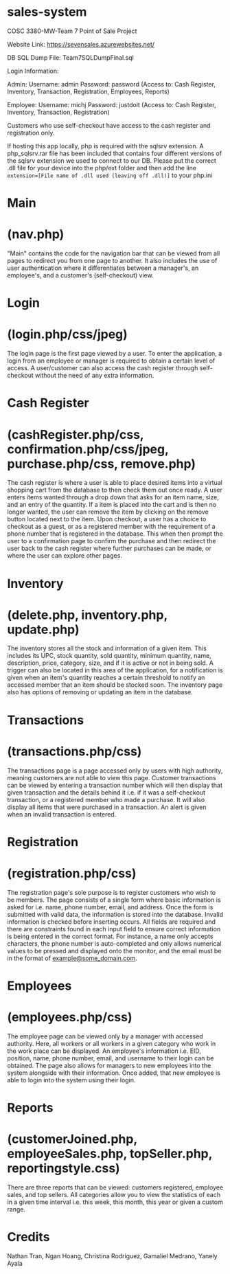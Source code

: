 # sales-system
COSC 3380-MW-Team 7
Point of Sale Project

Website Link: https://sevensales.azurewebsites.net/

DB SQL Dump File: Team7SQLDumpFinal.sql

Login Information:

Admin:
Username: admin
Password: password
(Access to: Cash Register, Inventory, Transaction, Registration, Employees, Reports)

Employee:
Username: michj
Password: justdoit
(Access to: Cash Register, Inventory, Transaction, Registration)

Customers who use self-checkout have access to the cash register and registration only.

If hosting this app locally, php is required with the sqlsrv extension. A php_sqlsrv.rar file has been included that contains four different versions of the sqlsrv extension we used to connect to our DB. Please put the correct .dll file for your device into the php/ext folder and then add the line `extension=[File name of .dll used (leaving off .dll)]` to your php.ini

# Main
# (nav.php)
"Main" contains the code for the navigation bar that can be viewed from all pages to redirect you from one page to another. It also includes the use of user authentication where it differentiates between a manager's, an employee's, and a customer's (self-checkout) view.

# Login
# (login.php/css/jpeg)
The login page is the first page viewed by a user. To enter the application, a login from an employee or manager is required to obtain a certain level of access. A user/customer can also access the cash register through self-checkout without the need of any extra information.

# Cash Register
# (cashRegister.php/css, confirmation.php/css/jpeg, purchase.php/css, remove.php)
The cash register is where a user is able to place desired items into a virtual shopping cart from the database to then check them out once ready. A user enters items wanted through a drop down that asks for an item name, size, and an entry of the quantity. If a item is placed into the cart and is then no longer wanted, the user can remove the item by clicking on the remove button located next to the item. Upon checkout, a user has a choice to checkout as a guest, or as a registered member with the requirement of a phone number that is registered in the database. This when then prompt the user to a confirmation page to confirm the purchase and then redirect the user back to the cash register where further purchases can be made, or where the user can explore other pages.

# Inventory
# (delete.php, inventory.php, update.php)
The inventory stores all the stock and information of a given item. This includes its UPC, stock quantity, sold quantity, minimum quantity, name, description, price, category, size, and if it is active or not in being sold. A trigger can also be located in this area of the application, for a notification is given when an item's quantity reaches a certain threshold to notify an accessed member that an item should be stocked soon. The inventory page also has options of removing or updating an item in the database.

# Transactions
# (transactions.php/css)
The transactions page is a page accessed only by users with high authority, meaning customers are not able to view this page. Customer transactions can be viewed by entering a transaction number which will then display that given transaction and the details behind it i.e. if it was a self-checkout transaction, or a registered member who made a purchase. It will also display all items that were purchased in a transaction. An alert is given when an invalid transaction is entered.

# Registration
# (registration.php/css)
The registration page's sole purpose is to register customers who wish to be members. The page consists of a single form where basic information is asked for i.e. name, phone number, email, and address. Once the form is submitted with valid data, the information is stored into the database. Invalid information is checked before inserting occurs. All fields are required and there are constraints found in each input field to ensure correct information is being entered in the correct format. For instance, a name only accepts characters, the phone number is auto-completed and only allows numerical values to be pressed and  displayed onto the monitor, and the email must be in the format of example@some_domain.com.

# Employees
# (employees.php/css)
The employee page can be viewed only by a manager with accessed authority. Here, all workers or all workers in a given category who work in the work place can be displayed. An employee's information i.e. EID, position, name, phone number, email, and username to their login can be obtained. The page also allows for managers to new employees into the system alongside with their information. Once added, that new employee is able to login into the system using their login.

# Reports
# (customerJoined.php, employeeSales.php, topSeller.php, reportingstyle.css)
There are three reports that can be viewed: customers registered, employee sales, and top sellers. All categories allow you to view the statistics of each in a given time interval i.e. this week, this month, this year or given a custom range.

# Credits
Nathan Tran, Ngan Hoang, Christina Rodriguez, Gamaliel Medrano, Yanely Ayala
